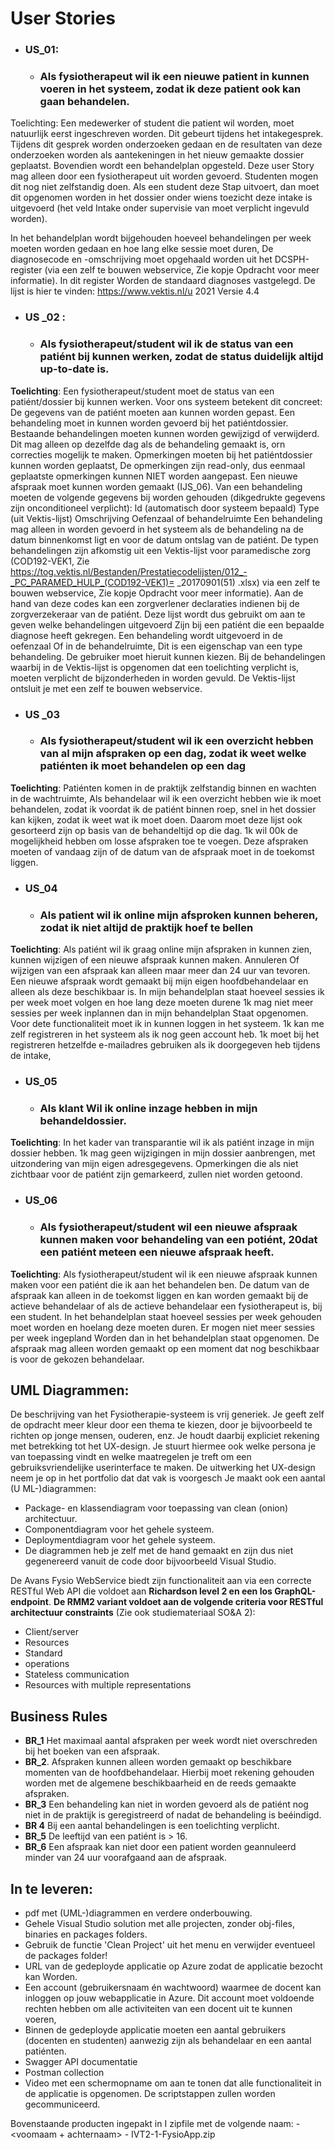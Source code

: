 # **User Stories**

- ### **US_01**: 
  - ### Als fysiotherapeut wil ik een nieuwe patient in kunnen voeren in het systeem, zodat ik deze patient ook kan gaan behandelen.

Toelichting: Een medewerker of student die patient wil worden, moet natuurlijk eerst ingeschreven worden. Dit gebeurt tijdens het intakegesprek. Tijdens dit gesprek worden onderzoeken gedaan en de resultaten van deze onderzoeken worden als aantekeningen in het nieuw gemaakte dossier geplaatst. Bovendien
wordt een behandelplan opgesteld. Deze user Story mag alleen door een fysiotherapeut uit worden gevoerd. Studenten mogen dit nog niet zelfstandig doen. Als een student deze Stap uitvoert, dan moet dit opgenomen worden in het dossier onder wiens toezicht deze intake is uitgevoerd (het veld Intake onder supervisie van moet verplicht ingevuld worden).

In het behandelplan wordt bijgehouden hoeveel behandelingen per week moeten worden gedaan en
hoe lang elke sessie moet duren, De diagnosecode en -omschrijving moet opgehaald worden uit het
DCSPH-register (via een zelf te bouwen webservice, Zie kopje Opdracht voor meer informatie). In dit
register Worden de standaard diagnoses vastgelegd. De lijst is hier te vinden:
https://www.vektis.nl/u
2021 Versie 4.4


- ### **US _02** :
  - ### Als fysiotherapeut/student wil ik de status van een patiént bij kunnen werken, zodat de status duidelijk altijd up-to-date is.

**Toelichting**:
Een fysiotherapeut/student moet de status van een patiént/dossier bij kunnen werken. Voor ons
systeem betekent dit concreet:
De gegevens van de patiént moeten aan kunnen worden gepast.
Een behandeling moet in kunnen worden gevoerd bij het patiéntdossier.
Bestaande behandelingen moeten kunnen worden gewijzigd of verwijderd. Dit mag alleen op
dezelfde dag als de behandeling gemaakt is, orn correcties mogelijk te maken.
Opmerkingen moeten bij het patiéntdossier kunnen worden geplaatst, De opmerkingen zijn
read-only, dus eenmaal geplaatste opmerkingen kunnen NIET worden aangepast.
Een nieuwe afspraak moet kunnen worden gemaakt (IJS_06).
Van een behandeling moeten de volgende gegevens bij worden gehouden (dikgedrukte gegevens zijn
onconditioneel verplicht):
ld (automatisch door systeem bepaald)
Type (uit Vektis-lijst)
Omschrijving
Oefenzaal of behandelruimte
Een behandeling mag alleen in worden gevoerd in het systeem als de behandeling na de datum
binnenkomst ligt en voor de datum ontslag van de patiént.
De typen behandelingen zijn afkomstig uit een Vektis-lijst voor paramedische zorg (COD192-VEK1, Zie
https://tog.vektis.nl/Bestanden/Prestatiecodelijsten/012_-_PC_PARAMED_HULP_(COD192-VEK1)=
_20170901(51) .xlsx) via een zelf te bouwen webservice, Zie kopje Opdracht voor meer informatie). Aan
de hand van deze codes kan een zorgverlener declaraties indienen bij de zorgverzekeraar van de
patiént. Deze lijst wordt dus gebruikt om aan te geven welke behandelingen uitgevoerd Zijn bij een
patiént die een bepaalde diagnose heeft gekregen.
Een behandeling wordt uitgevoerd in de oefenzaal Of in de behandelruimte, Dit is een eigenschap van
een type behandeling. De gebruiker moet hieruit kunnen kiezen.
Bij de behandelingen waarbij in de Vektis-lijst is opgenomen dat een toelichting verplicht is, moeten
verplicht de bijzonderheden in worden gevuld. De Vektis-lijst ontsluit je met een zelf te bouwen
webservice.



- ### **US _03** 
  - ### Als fysiotherapeut/student wil ik een overzicht hebben van al mijn afspraken op een dag, zodat ik weet welke patiénten ik moet behandelen op een dag

**Toelichting**:
Patiénten komen in de praktijk zelfstandig binnen en wachten in de wachtruimte, Als behandelaar wil
ik een overzicht hebben wie ik moet behandelen, zodat ik voordat ik de patiént binnen roep, snel in
het dossier kan kijken, zodat ik weet wat ik moet doen. Daarom moet deze lijst ook gesorteerd zijn
op basis van de behandeltijd op die dag. 1k wil 00k de mogelijkheid hebben om losse afspraken toe te
voegen. Deze afspraken moeten of vandaag zijn of de datum van de afspraak moet in de toekomst
liggen.

- ### **US_04** 
  - ### Als patient wil ik online mijn afsproken kunnen beheren, zodat ik niet altijd de praktijk hoef te bellen

**Toelichting**:
Als patiént wil ik graag online mijn afspraken in kunnen zien, kunnen wijzigen of een nieuwe afspraak
kunnen maken. Annuleren Of wijzigen van een afspraak kan alleen maar meer dan 24 uur van tevoren.
Een nieuwe afspraak wordt gemaakt bij mijn eigen hoofdbehandelaar en alleen als deze beschikbaar
is. In mijn behandelplan staat hoeveel sessies ik per week moet volgen en hoe lang deze moeten durene
1k mag niet meer sessies per week inplannen dan in mijn behandelplan Staat opgenomen. Voor dete
functionaliteit moet ik in kunnen loggen in het systeem. 1k kan me zelf registreren in het systeem als ik
nog geen account heb. 1k moet bij het registreren hetzelfde e-mailadres gebruiken als ik doorgegeven
heb tijdens de intake,

- ### **US_05**  
  - ### Als klant Wil ik online inzage hebben in mijn behandeldossier.

**Toelichting**:
In het kader van transparantie wil ik als patiént inzage in mijn dossier hebben. 1k mag geen wijzigingen
in mijn dossier aanbrengen, met uitzondering van mijn eigen adresgegevens. Opmerkingen die als niet
zichtbaar voor de patiént zijn gemarkeerd, zullen niet worden getoond.

- ### **US_06** 
  - ### Als fysiotherapeut/student wil een nieuwe afspraak kunnen maken voor behandeling van een potiént, 20dat een patiént meteen een nieuwe afspraak heeft.
  
**Toelichting**:
Als fysiotherapeut/student wil ik een nieuwe afspraak kunnen maken voor een patiént die ik aan het
behandelen ben. De datum van de afspraak kan alleen in de toekomst liggen en kan worden gemaakt
bij de actieve behandelaar of als de actieve behandelaar een fysiotherapeut is, bij een student. In het
behandelplan staat hoeveel sessies per week gehouden moet worden en hoelang deze moeten duren.
Er mogen niet meer sessies per week ingepland Worden dan in het behandelplan staat opgenomen.
De afspraak mag alleen worden gemaakt op een moment dat nog beschikbaar is voor de gekozen
behandelaar.




## **UML Diagrammen:**
De beschrijving van het Fysiotherapie-systeem is vrij generiek. Je geeft zelf de opdracht meer kleur door een thema te kiezen, door je bijvoorbeeld te richten op jonge mensen, ouderen, enz. Je houdt daarbij expliciet rekening met betrekking tot het UX-design. Je stuurt hiermee ook welke persona je van toepassing vindt en welke maatregelen je treft om een gebruiksvriendelijke userinterface te maken. De uitwerking het UX-design neem je op in het portfolio dat dat vak is
voorgesch Je maakt ook een aantal (U ML-)diagrammen:
- Package- en klassendiagram voor toepassing van clean (onion) architectuur.
- Componentdiagram voor het gehele systeem.
- Deploymentdiagram voor het gehele systeem.
- De diagrammen heb je zelf met de hand gemaakt en zijn dus niet gegenereerd vanuit de code door bijvoorbeeld Visual Studio.
 
De Avans Fysio WebService biedt zijn functionaliteit aan via een correcte RESTful Web API die voldoet
aan **Richardson level 2 en een los GraphQL-endpoint**. **De RMM2 variant voldoet aan de volgende
criteria voor RESTful architectuur constraints** (Zie ook studiemateriaal SO&A 2):
- Client/server
- Resources
- Standard
- operations
- Stateless communication
- Resources with multiple representations






## Business Rules
- **BR_1** Het maximaal aantal afspraken per week wordt niet overschreden bij het boeken van een afspraak.
- **BR_2**. Afspraken kunnen alleen worden gemaakt op beschikbare momenten van de
hoofdbehandelaar. Hierbij moet rekening gehouden worden met de algemene
beschikbaarheid en de reeds gemaakte afspraken.
- **BR_3** Een behandeling kan niet in worden gevoerd als de patiént nog niet in de praktijk is geregistreerd of nadat de behandeling is beéindigd.
- **BR 4** Bij een aantal behandelingen is een toelichting verplicht.
- **BR_5** De leeftijd van een patiént is > 16.
- **BR_6** Een afspraak kan niet door een patient worden geannuleerd minder van 24 uur voorafgaand aan de afspraak.



## In te leveren:
- pdf met (UML-)diagrammen en verdere onderbouwing.
- Gehele Visual Studio solution met alle projecten, zonder obj-files, binaries en packages folders.
- Gebruik de functie 'Clean Project' uit het menu en verwijder eventueel de packages folder!
- URL van de gedeployde applicatie op Azure zodat de applicatie bezocht kan Worden.
- Een account (gebruikersnaam én wachtwoord) waarmee de docent kan inloggen op jouw
webapplicatie in Azure. Dit account moet voldoende rechten hebben om alle activiteiten van
een docent uit te kunnen voeren,
- Binnen de gedeployde applicatie moeten een aantal gebruikers (docenten en studenten)
aanwezig zijn als behandelaar en een aantal patiénten.
- Swagger API documentatie
- Postman collection
- Video met een schermopname om aan te tonen dat alle functionaliteit in de applicatie is
opgenomen. De scriptstappen zullen worden gecommuniceerd.


Bovenstaande producten ingepakt in I zipfile met de volgende naam:
<klas> - <voomaam + achternaam> - IVT2-1-FysioApp.zip
